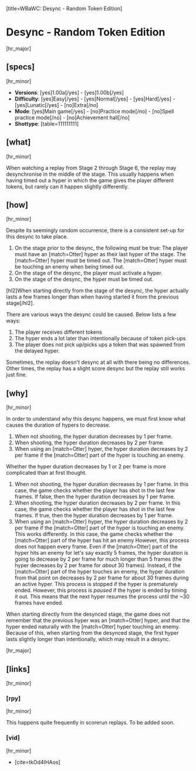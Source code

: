 [title=WBaWC: Desync - Random Token Edition]
# Desync - Random Token Edition
[hr_major]

## [specs]
[hr_minor]

* **Versions**: [yes]1.00a[/yes] - [yes]1.00b[/yes]
* **Difficulty**: [yes]Easy[/yes] - [yes]Normal[/yes] - [yes]Hard[/yes] - [yes]Lunatic[/yes] - [no]Extra[/no]
* **Mode**: [yes]Main game[/yes] - [no]Practice mode[/no] - [no]Spell practice mode[/no] - [no]Achievement hall[/no]
* **Shottype**: [table=111111111]

## [what]
[hr_minor]

When watching a replay from Stage 2 through Stage 6, the replay may desynchronise in the middle of the stage. This usually happens when having timed out a hyper in which the game gives the player different tokens, but rarely can it happen slightly differently. 

## [how]
[hr_minor]

Despite its seemingly random occurrence, there is a consistent set-up for this desync to take place.

1. On the stage prior to the desync, the following must be true:
The player must have an [match=Otter] hyper as their last hyper of the stage.
The [match=Otter] hyper must be timed out.
The [match=Otter] hyper must be touching an enemy when being timed out.
2. On the stage of the desync, the player must activate a hyper.
3. On the stage of the desync, the hyper must be timed out.

[hl2]When starting directly from the stage of the desync, the hyper actually lasts a few frames longer than when having started it from the previous stage[/hl2].

There are various ways the desync could be caused. Below lists a few ways:
1. The player receives different tokens
2. The hyper ends a lot later than intentionally because of token pick-ups
3. The player does not pick up/picks ups a token that was spawned from the delayed hyper.

Sometimes, the replay doesn't desync at all with there being no differences. Other times, the replay has a slight score desync but the replay still works just fine.

## [why]
[hr_minor]

In order to understand why this desync happens, we must first know what causes the duration of hypers to decrease.

1. When not shooting, the hyper duration decreases by 1 per frame.
2. When shooting, the hyper duration decreases by 2 per frame.
3. When using an [match=Otter] hyper, the hyper duration decreases by 2 per frame if the [match=Otter] part of the hyper is touching an enemy.

Whether the hyper duration decreases by 1 or 2 per frame is more complicated than at first thought.

1. When not shooting, the hyper duration decreases by 1 per frame.
In this case, the game checks whether the player has shot in the last few frames. If false, then the hyper duration decreases by 1 per frame.
2. When shooting, the hyper duration decreases by 2 per frame.
In this case, the game checks whether the player has shot in the last few frames. If true, then the hyper duration decreases by 1 per frame.
3. When using an [match=Otter] hyper, the hyper duration decreases by 2 per frame if the [match=Otter] part of the hyper is touching an enemy.
This works differently. In this case, the game checks whether the [match=Otter] part of the hyper has hit an enemy However, this process does not happen every frame. Even if the [match=Otter] part of the hyper hits an enemy for let's say exactly 5 frames, the hyper duration is going to decrease by 2 per frame for much longer than 5 frames (the hyper decreases by 2 per frame for *about* 30 frames). 
Instead, if the [match=Otter] part of the hyper touches an enemy, the hyper duration from that point on decreases by 2 per frame for about 30 frames during an active hyper. This process is stopped if the hyper is prematurely ended. However, this process is *paused* if the hyper is ended by timing it out. This means that the next hyper resumes the process until the ~30 frames have ended.

When starting directly from the desynced stage, the game does not remember that the previous hyper was an [match=Otter] hyper, and that the hyper ended naturally with the [match=Otter] hyper touching an enemy. Because of this, when starting from the desynced stage, the first hyper lasts slightly longer than intentionally, which may result in a desync. 

[hr_major]
## [links]
[hr_minor]
### [rpy]
[hr_minor]

This happens quite frequently in scorerun replays. To be added soon.

### [vid]
[hr_minor]

+ [cite=tkOd4IHAos]

